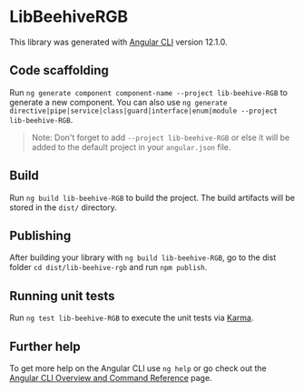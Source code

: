 # LibBeehiveRGB

This library was generated with [Angular CLI](https://github.com/angular/angular-cli) version 12.1.0.

## Code scaffolding

Run `ng generate component component-name --project lib-beehive-RGB` to generate a new component. You can also use `ng generate directive|pipe|service|class|guard|interface|enum|module --project lib-beehive-RGB`.
> Note: Don't forget to add `--project lib-beehive-RGB` or else it will be added to the default project in your `angular.json` file. 

## Build

Run `ng build lib-beehive-RGB` to build the project. The build artifacts will be stored in the `dist/` directory.

## Publishing

After building your library with `ng build lib-beehive-RGB`, go to the dist folder `cd dist/lib-beehive-rgb` and run `npm publish`.

## Running unit tests

Run `ng test lib-beehive-RGB` to execute the unit tests via [Karma](https://karma-runner.github.io).

## Further help

To get more help on the Angular CLI use `ng help` or go check out the [Angular CLI Overview and Command Reference](https://angular.io/cli) page.
